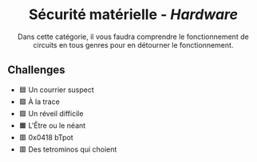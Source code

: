 <div align="center">
  <h1>Sécurité matérielle - <i>Hardware</i></h1>
  <p>
    Dans cette catégorie, il vous faudra comprendre le fonctionnement de circuits en tous genres pour en détourner le fonctionnement.
  </p>
</div>

## Challenges
- 🟦 Un courrier suspect
- 🟩 À la trace
- 🟩 Un réveil difficile
- 🟧 L'Être ou le néant
- 🟥 0x0418 bTpot
- 🟥 Des tetrominos qui choient
